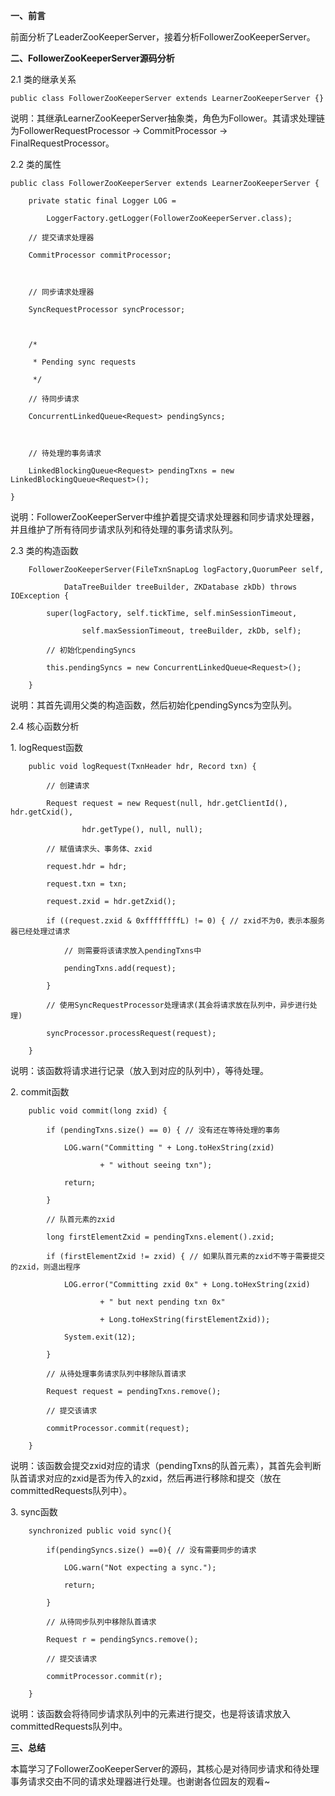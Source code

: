 **一、前言**

前面分析了LeaderZooKeeperServer，接着分析FollowerZooKeeperServer。

**二、FollowerZooKeeperServer源码分析**

2.1 类的继承关系

    
    
    public class FollowerZooKeeperServer extends LearnerZooKeeperServer {}

说明：其继承LearnerZooKeeperServer抽象类，角色为Follower。其请求处理链为FollowerRequestProcessor ->
CommitProcessor -> FinalRequestProcessor。

2.2 类的属性

    
    
    public class FollowerZooKeeperServer extends LearnerZooKeeperServer {
        private static final Logger LOG =
            LoggerFactory.getLogger(FollowerZooKeeperServer.class);
        // 提交请求处理器
        CommitProcessor commitProcessor;
        
        // 同步请求处理器
        SyncRequestProcessor syncProcessor;
    
        /*
         * Pending sync requests
         */
        // 待同步请求
        ConcurrentLinkedQueue<Request> pendingSyncs;
        
        // 待处理的事务请求
        LinkedBlockingQueue<Request> pendingTxns = new LinkedBlockingQueue<Request>();
    }

说明：FollowerZooKeeperServer中维护着提交请求处理器和同步请求处理器，并且维护了所有待同步请求队列和待处理的事务请求队列。

2.3 类的构造函数

    
    
        FollowerZooKeeperServer(FileTxnSnapLog logFactory,QuorumPeer self,
                DataTreeBuilder treeBuilder, ZKDatabase zkDb) throws IOException {
            super(logFactory, self.tickTime, self.minSessionTimeout,
                    self.maxSessionTimeout, treeBuilder, zkDb, self);
            // 初始化pendingSyncs
            this.pendingSyncs = new ConcurrentLinkedQueue<Request>();
        }

说明：其首先调用父类的构造函数，然后初始化pendingSyncs为空队列。

2.4 核心函数分析

1\. logRequest函数

    
    
        public void logRequest(TxnHeader hdr, Record txn) {
            // 创建请求
            Request request = new Request(null, hdr.getClientId(), hdr.getCxid(),
                    hdr.getType(), null, null);
            // 赋值请求头、事务体、zxid
            request.hdr = hdr;
            request.txn = txn;
            request.zxid = hdr.getZxid();
            if ((request.zxid & 0xffffffffL) != 0) { // zxid不为0，表示本服务器已经处理过请求
                // 则需要将该请求放入pendingTxns中
                pendingTxns.add(request);
            }
            // 使用SyncRequestProcessor处理请求(其会将请求放在队列中，异步进行处理)
            syncProcessor.processRequest(request);
        }

说明：该函数将请求进行记录（放入到对应的队列中），等待处理。

2\. commit函数

    
    
        public void commit(long zxid) {
            if (pendingTxns.size() == 0) { // 没有还在等待处理的事务
                LOG.warn("Committing " + Long.toHexString(zxid)
                        + " without seeing txn");
                return;
            }
            // 队首元素的zxid
            long firstElementZxid = pendingTxns.element().zxid;
            if (firstElementZxid != zxid) { // 如果队首元素的zxid不等于需要提交的zxid，则退出程序
                LOG.error("Committing zxid 0x" + Long.toHexString(zxid)
                        + " but next pending txn 0x"
                        + Long.toHexString(firstElementZxid));
                System.exit(12);
            }
            // 从待处理事务请求队列中移除队首请求
            Request request = pendingTxns.remove();
            // 提交该请求
            commitProcessor.commit(request);
        }

说明：该函数会提交zxid对应的请求（pendingTxns的队首元素），其首先会判断队首请求对应的zxid是否为传入的zxid，然后再进行移除和提交（放在committedRequests队列中）。

3\. sync函数

    
    
        synchronized public void sync(){
            if(pendingSyncs.size() ==0){ // 没有需要同步的请求
                LOG.warn("Not expecting a sync.");
                return;
            }
            // 从待同步队列中移除队首请求
            Request r = pendingSyncs.remove();
            // 提交该请求
            commitProcessor.commit(r);
        }

说明：该函数会将待同步请求队列中的元素进行提交，也是将该请求放入committedRequests队列中。

**三、总结**

本篇学习了FollowerZooKeeperServer的源码，其核心是对待同步请求和待处理事务请求交由不同的请求处理器进行处理。也谢谢各位园友的观看~

